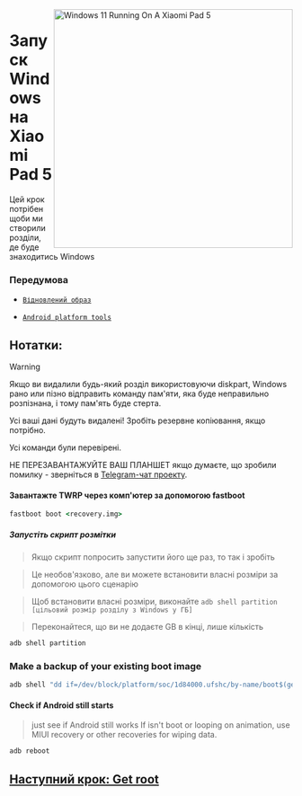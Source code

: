<img align="right" src="https://raw.githubusercontent.com/erdilS/Port-Windows-11-Xiaomi-Pad-5/main/nabu.png" width="425" alt="Windows 11 Running On A Xiaomi Pad 5">


# Запуск Windows на Xiaomi Pad 5


Цей крок потрібен щоби ми створили розділи, де буде знаходитись Windows
### Передумова

- [```Відновлений образ```](https://github.com/erdilS/Port-Windows-11-Xiaomi-Pad-5/releases/download/1.0/recovery.img)

- [```Android platform tools```](https://developer.android.com/studio/releases/platform-tools)
## Нотатки:
> [!WARNING]
> Якщо ви видалили будь-який розділ використовуючи diskpart, Windows рано или пізно відправить команду пам'яти, яка буде неправильно розпізнана, і тому пам'ять буде стерта.
> 
> Усі ваші дані будуть видалені! Зробіть резервне копіювання, якщо потрібно.
> 
> Усі команди були перевірені.
>
> НЕ ПЕРЕЗАВАНТАЖУЙТЕ ВАШ ПЛАНШЕТ якщо думаєте, що зробили помилку - зверніться в [Telegram-чат проекту](https://t.me/nabuwoa).

#### Завантажте TWRP через комп'ютер за допомогою fastboot
```cmd
fastboot boot <recovery.img>
```
##### Запустіть скрипт розмітки

> Якщо скрипт попросить запустити його ще раз, то так і зробіть

> Це необов'язково, але ви можете встановити власні розміри за допомогою цього сценарію

> Щоб встановити власні розміри, виконайте ``adb shell partition [цільовий розмір розділу з Windows у ГБ]``

> Переконайтеся, що ви не додаєте GB в кінці, лише кількість
```cmd
adb shell partition
```

### Make a backup of your existing boot image

```cmd
adb shell "dd if=/dev/block/platform/soc/1d84000.ufshc/by-name/boot$(getprop ro.boot.slot_suffix) of=/tmp/normal_boot.img" && adb pull /tmp/normal_boot.img
```


#### Check if Android still starts
> just see if Android still works
If isn't boot or looping on animation, use MIUI recovery or other recoveries for wiping data.

```cmd
adb reboot
```

## [Наступний крок: Get root](/guide/Ukrainian/2-rootguide-uk.md)
